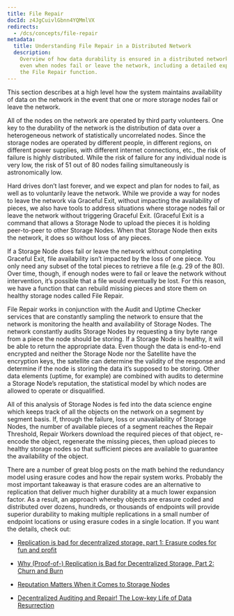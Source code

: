 ```yaml
---
title: File Repair
docId: z4JgCuivlGbnn4YQMmlVX
redirects:
  - /dcs/concepts/file-repair
metadata:
  title: Understanding File Repair in a Distributed Network
  description:
    Overview of how data durability is ensured in a distributed network,
    even when nodes fail or leave the network, including a detailed explanation of
    the File Repair function.
---
```


This section describes at a high level how the system maintains availability of data on the network in the event that one or more storage nodes fail or leave the network.

All of the nodes on the network are operated by third party volunteers. One key to the durability of the network is the distribution of data over a heterogeneous network of statistically uncorrelated nodes. Since the storage nodes are operated by different people, in different regions, on different power supplies, with different internet connections, etc., the risk of failure is highly distributed. While the risk of failure for any individual node is very low, the risk of 51 out of 80 nodes failing simultaneously is astronomically low.

Hard drives don’t last forever, and we expect and plan for nodes to fail, as well as to voluntarily leave the network. While we provide a way for nodes to leave the network via Graceful Exit, without impacting the availability of pieces, we also have tools to address situations where storage nodes fail or leave the network without triggering Graceful Exit. (Graceful Exit is a command that allows a Storage Node to upload the pieces it is holding peer-to-peer to other Storage Nodes. When that Storage Node then exits the network, it does so without loss of any pieces.

If a Storage Node does fail or leave the network without completing Graceful Exit, file availability isn’t impacted by the loss of one piece. You only need any subset of the total pieces to retrieve a file (e.g. 29 of the 80). Over time, though, if enough nodes were to fail or leave the network without intervention, it’s possible that a file would eventually be lost. For this reason, we have a function that can rebuild missing pieces and store them on healthy storage nodes called File Repair.

File Repair works in conjunction with the Audit and Uptime Checker services that are constantly sampling the network to ensure that the network is monitoring the health and availability of Storage Nodes. The network constantly audits Storage Nodes by requesting a tiny byte range from a piece the node should be storing. If a Storage Node is healthy, it will be able to return the appropriate data. Even though the data is end-to-end encrypted and neither the Storage Node nor the Satellite have the encryption keys, the satellite can determine the validity of the response and determine if the node is storing the data it’s supposed to be storing. Other data elements (uptime, for example) are combined with audits to determine a Storage Node’s reputation, the statistical model by which nodes are allowed to operate or disqualified.

All of this analysis of Storage Nodes is fed into the data science engine which keeps track of all the objects on the network on a segment by segment basis. If, through the failure, loss or unavailability of Storage Nodes, the number of available pieces of a segment reaches the Repair Threshold, Repair Workers download the required pieces of that object, re-encode the object, regenerate the missing pieces, then upload pieces to healthy storage nodes so that sufficient pieces are available to guarantee the availability of the object.

There are a number of great blog posts on the math behind the redundancy model using erasure codes and how the repair system works. Probably the most important takeaway is that erasure codes are an alternative to replication that deliver much higher durability at a much lower expansion factor. As a result, an approach whereby objects are erasure coded and distributed over dozens, hundreds, or thousands of endpoints will provide superior durability to making multiple replications in a small number of endpoint locations or using erasure codes in a single location. If you want the details, check out:

- [Replication is bad for decentralized storage, part 1: Erasure codes for fun and profit](https://storj.io/blog/2018/11/replication-is-bad-for-decentralized-storage-part-1-erasure-codes-for-fun-and-profit/)

- [Why (Proof-of-) Replication is Bad for Decentralized Storage, Part 2: Churn and Burn](https://storj.io/blog/2019/01/why-proof-of-replication-is-bad-for-decentralized-storage-part-2-churn-and-burn/)

- [Reputation Matters When it Comes to Storage Nodes](https://storj.io/blog/2019/01/reputation-matters-when-it-comes-to-storage-nodes/)

- [Decentralized Auditing and Repair! The Low-key Life of Data Resurrection](https://storj.io/blog/2018/12/decentralized-auditing-and-repair-the-low-key-life-of-data-resurrection/)
